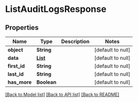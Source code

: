 # ListAuditLogsResponse
## Properties

| Name | Type | Description | Notes |
|------------ | ------------- | ------------- | -------------|
| **object** | **String** |  | [default to null] |
| **data** | [**List**](AuditLog.md) |  | [default to null] |
| **first\_id** | **String** |  | [default to null] |
| **last\_id** | **String** |  | [default to null] |
| **has\_more** | **Boolean** |  | [default to null] |

[[Back to Model list]](../README.md#documentation-for-models) [[Back to API list]](../README.md#documentation-for-api-endpoints) [[Back to README]](../README.md)

